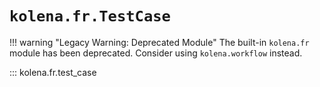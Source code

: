 # `kolena.fr.TestCase`

!!! warning "Legacy Warning: Deprecated Module"
    The built-in `kolena.fr` module has been deprecated. Consider using `kolena.workflow` instead.

::: kolena.fr.test_case
